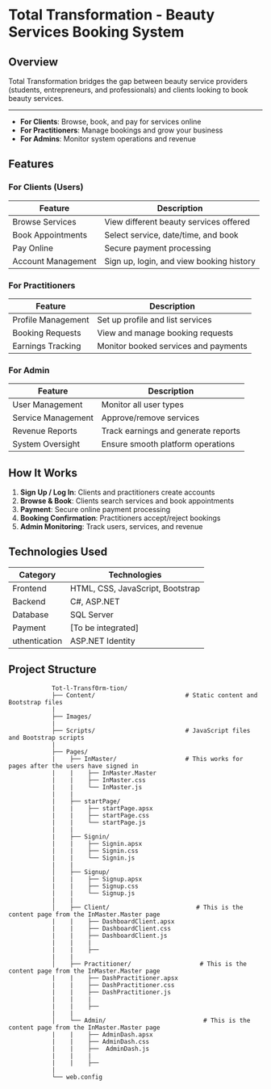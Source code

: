 # Total Transformation - Beauty Services Booking System

## Overview
Total Transformation bridges the gap between beauty service providers (students, entrepreneurs, and professionals) and clients looking to book beauty services.

---

- **For Clients**: Browse, book, and pay for services online
- **For Practitioners**: Manage bookings and grow your business
- **For Admins**: Monitor system operations and revenue

## Features

### For Clients (Users)
| Feature | Description |
|---------|-------------|
| Browse Services | View different beauty services offered |
| Book Appointments | Select service, date/time, and book |
| Pay Online | Secure payment processing |
| Account Management | Sign up, login, and view booking history |

### For Practitioners
| Feature | Description |
|---------|-------------|
| Profile Management | Set up profile and list services |
| Booking Requests | View and manage booking requests |
| Earnings Tracking | Monitor booked services and payments |

### For Admin
| Feature | Description |
|---------|-------------|
| User Management | Monitor all user types |
| Service Management | Approve/remove services |
| Revenue Reports | Track earnings and generate reports |
| System Oversight | Ensure smooth platform operations |

## How It Works
1. **Sign Up / Log In**: Clients and practitioners create accounts
2. **Browse & Book**: Clients search services and book appointments
3. **Payment**: Secure online payment processing
4. **Booking Confirmation**: Practitioners accept/reject bookings
5. **Admin Monitoring**: Track users, services, and revenue

## Technologies Used
| Category | Technologies |
|----------|-------------|
| Frontend | HTML, CSS, JavaScript, Bootstrap |
| Backend | C#, ASP.NET |
| Database | SQL Server |
| Payment | [To be integrated] |
| uthentication | ASP.NET Identity |

## Project Structure

                Tot-l-Transf0rm-tion/
                ├── Content/                         # Static content and Bootstrap files
                |
                ├── Images/ 
                |
                ├── Scripts/                         # JavaScript files and Bootstrap scripts
                |
                ├── Pages/
                |    ├── InMaster/                   # This works for pages after the users have signed in
                |    |    ├── InMaster.Master
                |    |    ├── InMaster.css
                |    |    └── InMaster.js
                |    |   
                |    ├── startPage/ 
                |    |    ├── startPage.apsx
                |    |    ├── startPage.css
                |    |    └── startPage.js
                |    |   
                |    ├── Signin/ 
                |    |    ├── Signin.apsx
                |    |    ├── Signin.css
                |    |    └── Signin.js
                |    |
                │    ├── Signup/ 
                |    |    ├── Signup.apsx
                |    |    ├── Signup.css
                |    |    └── Signup.js
                |    |
                │    ├── Client/                        # This is the content page from the InMaster.Master page
                |    |    ├── DashboardClient.apsx
                |    |    ├── DashboardClient.css
                |    |    ├── DashboardClient.js
                |    |    |
                |    |    ├── 
                |    |
                │    ├── Practitioner/                   # This is the content page from the InMaster.Master page
                |    |    ├── DashPractitioner.apsx
                |    |    ├── DashPractitioner.css
                |    |    ├── DashPractitioner.js
                |    |    |
                |    |    ├── 
                |    |
                │    └── Admin/                           # This is the content page from the InMaster.Master page
                |    |    ├── AdminDash.apsx
                |    |    ├── AdminDash.css
                |    |    ├──  AdminDash.js
                |    |    |   
                |    |    ├── 
                |   
                └── web.config 

